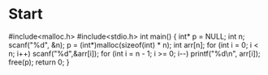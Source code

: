 # Start
#include<malloc.h>
#include<stdio.h>
int main()
{
	int* p = NULL;
	int n;
	scanf("%d", &n);
	p = (int*)malloc(sizeof(int) * n);
	int arr[n];
	for (int i = 0; i < n; i++)
		scanf("%d",&arr[i]);
	for (int i = n - 1; i >= 0; i--)
		printf("%d\n", arr[i]);
	free(p);
	return 0;
}
